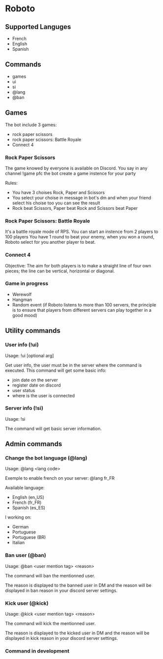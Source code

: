 # Roboto

## Supported Languges
 - French
 - English
 - Spanish

## Commands
 - games
 - ui
 - si
 - \@lang
 - \@ban

## Games

The bot include 3 games:
 - rock paper scissors
 - rock paper scissors: Battle Royale
 - Connect 4
 
 ### Rock Paper Scissors
 
 The game knowed by everyone is available on Discord.
 You say in any channel !game pfc the bot create a game instence for your party
 
 Rules:
  - You have 3 choises Rock, Paper and Scissors
  - You select your choise in message in bot's dm and when your friend select his choise too you can see the result
  - Rock beat Scissors, Paper beat Rock and Scissors beat Paper
  
 ### Rock Paper Scissors: Battle Royale
 
 It's a battle royale mode of RPS. You can start an instence from 2 players to 100 players
 You have 1 round to beat your enemy, when you won a round, Roboto select for you another player to beat.
 
 ### Connect 4
 
 Objective: The aim for both players is to make a straight line of four own pieces; the line can be vertical, horizontal or diagonal.
 
 ### Game in progress
  - Werewolf
  - Hangman
  - Random event (if Roboto listens to more than 100 servers, the principle is to ensure that players from different servers can play together in a good mood)

## Utility commands

### User info (!ui)
Usage: !ui [optional arg]

Get user info, the user must be in the server where the command is executed. This command will get some basic info: 
- join date on the server
- register date on discord
- user status
- where is the user is connected

### Server info (!si)
Usage: !si

The command will get basic server information.

## Admin commands

### Change the bot language (\@lang)
Usage: \@lang \<lang code\>

Exemple to enable french on your server: \@lang fr_FR

Available language:
- English (en_US)
- French  (fr_FR)
- Spanish (es_ES)

I working on:
- German
- Portuguese
- Portuguese (BR)
- Italian

### Ban user (\@ban)
Usage: \@ban \<user mention tag\> \<reason\>

The command will ban the mentionned user.

The reason is displayed to the banned user in DM and the reason will be displayed in ban reason in your discord server settings.

### Kick user (\@kick)
Usage: \@kick \<user mention tag\> \<reason\>

The command will kick the mentionned user.

The reason is displayed to the kicked user in DM and the reason will be displayed in kick reason in your discord server settings.

### Command in development